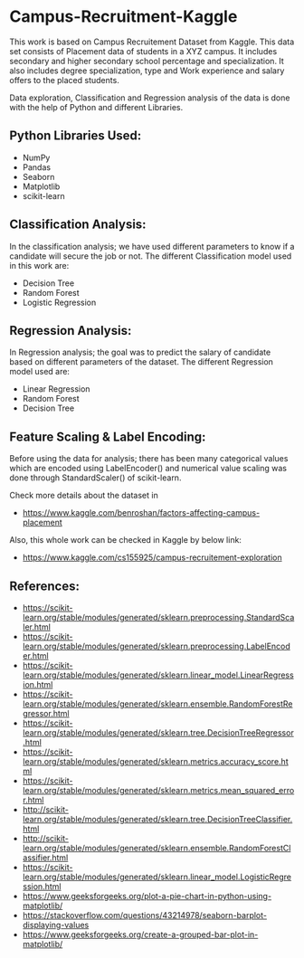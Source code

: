 # Campus-Recruitment-Kaggle

This work is based on Campus Recruitement Dataset from Kaggle. This data set consists of Placement data of students in a XYZ campus. It includes secondary and higher secondary school percentage and specialization. It also includes degree specialization, type and Work experience and salary offers to the placed students. 

Data exploration, Classification and Regression analysis of the data is done with the help of Python and different Libraries.

## Python Libraries Used:
* NumPy
* Pandas
* Seaborn
* Matplotlib
* scikit-learn

## Classification Analysis:
In the classification analysis; we have used different parameters to know if a candidate will secure the job or not. The different Classification model used in this work are:
* Decision Tree
* Random Forest
* Logistic Regression

## Regression Analysis:
In Regression analysis; the goal was to predict the salary of candidate based on different parameters of the dataset. The different Regression model used are:
* Linear Regression
* Random Forest
* Decision Tree

## Feature Scaling & Label Encoding:
Before using the data for analysis; there has been many categorical values which are encoded using LabelEncoder() and numerical value scaling was done through StandardScaler() of scikit-learn.

Check more details about the dataset in 
* https://www.kaggle.com/benroshan/factors-affecting-campus-placement

Also, this whole work can be checked in Kaggle by below link:
* https://www.kaggle.com/cs155925/campus-recruitement-exploration

## References:
* https://scikit-learn.org/stable/modules/generated/sklearn.preprocessing.StandardScaler.html
* https://scikit-learn.org/stable/modules/generated/sklearn.preprocessing.LabelEncoder.html
* https://scikit-learn.org/stable/modules/generated/sklearn.linear_model.LinearRegression.html
* https://scikit-learn.org/stable/modules/generated/sklearn.ensemble.RandomForestRegressor.html
* https://scikit-learn.org/stable/modules/generated/sklearn.tree.DecisionTreeRegressor.html
* https://scikit-learn.org/stable/modules/generated/sklearn.metrics.accuracy_score.html
* https://scikit-learn.org/stable/modules/generated/sklearn.metrics.mean_squared_error.html
* http://scikit-learn.org/stable/modules/generated/sklearn.tree.DecisionTreeClassifier.html
* http://scikit-learn.org/stable/modules/generated/sklearn.ensemble.RandomForestClassifier.html
* https://scikit-learn.org/stable/modules/generated/sklearn.linear_model.LogisticRegression.html
* https://www.geeksforgeeks.org/plot-a-pie-chart-in-python-using-matplotlib/
* https://stackoverflow.com/questions/43214978/seaborn-barplot-displaying-values
* https://www.geeksforgeeks.org/create-a-grouped-bar-plot-in-matplotlib/
